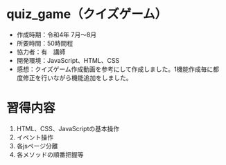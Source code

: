 # quiz_game（クイズゲーム）
- 作成時期：令和4年 7月～8月
- 所要時間：50時間程
- 協力者：有　講師
- 開発環境：JavaScript、HTML、CSS
- 感想：クイズゲーム作成動画を参考にして作成しました。1機能作成毎に都度修正を行いながら機能追加をしました。

# 習得内容
1. HTML、CSS、JavaScriptの基本操作
1. イベント操作
1. 各jsページ分離
1. 各メソッドの順番把握等


